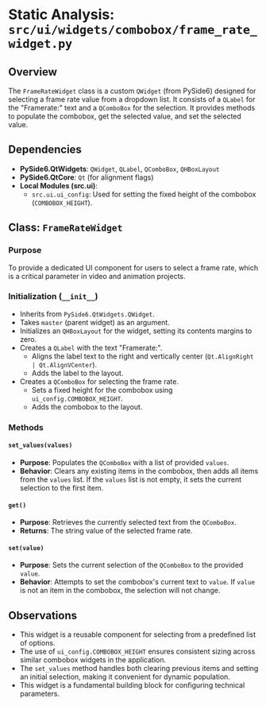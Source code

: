 # Static Analysis: `src/ui/widgets/combobox/frame_rate_widget.py`

## Overview
The `FrameRateWidget` class is a custom `QWidget` (from PySide6) designed for selecting a frame rate value from a dropdown list. It consists of a `QLabel` for the "Framerate:" text and a `QComboBox` for the selection. It provides methods to populate the combobox, get the selected value, and set the selected value.

## Dependencies
- **PySide6.QtWidgets**: `QWidget`, `QLabel`, `QComboBox`, `QHBoxLayout`
- **PySide6.QtCore**: `Qt` (for alignment flags)
- **Local Modules (src.ui)**:
    - `src.ui.ui_config`: Used for setting the fixed height of the combobox (`COMBOBOX_HEIGHT`).

## Class: `FrameRateWidget`

### Purpose
To provide a dedicated UI component for users to select a frame rate, which is a critical parameter in video and animation projects.

### Initialization (`__init__`)
- Inherits from `PySide6.QtWidgets.QWidget`.
- Takes `master` (parent widget) as an argument.
- Initializes an `QHBoxLayout` for the widget, setting its contents margins to zero.
- Creates a `QLabel` with the text "Framerate:".
    - Aligns the label text to the right and vertically center (`Qt.AlignRight | Qt.AlignVCenter`).
    - Adds the label to the layout.
- Creates a `QComboBox` for selecting the frame rate.
    - Sets a fixed height for the combobox using `ui_config.COMBOBOX_HEIGHT`.
    - Adds the combobox to the layout.

### Methods

#### `set_values(values)`
- **Purpose**: Populates the `QComboBox` with a list of provided `values`.
- **Behavior**: Clears any existing items in the combobox, then adds all items from the `values` list. If the `values` list is not empty, it sets the current selection to the first item.

#### `get()`
- **Purpose**: Retrieves the currently selected text from the `QComboBox`.
- **Returns**: The string value of the selected frame rate.

#### `set(value)`
- **Purpose**: Sets the current selection of the `QComboBox` to the provided `value`.
- **Behavior**: Attempts to set the combobox's current text to `value`. If `value` is not an item in the combobox, the selection will not change.

## Observations
- This widget is a reusable component for selecting from a predefined list of options.
- The use of `ui_config.COMBOBOX_HEIGHT` ensures consistent sizing across similar combobox widgets in the application.
- The `set_values` method handles both clearing previous items and setting an initial selection, making it convenient for dynamic population.
- This widget is a fundamental building block for configuring technical parameters.
